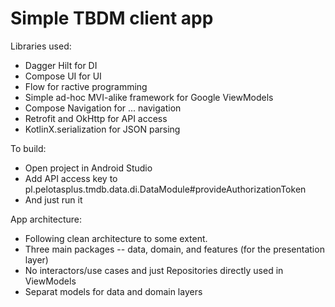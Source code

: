 # Simple TBDM client app

Libraries used:
 * Dagger Hilt for DI
 * Compose UI for UI
 * Flow for ractive programming
 * Simple ad-hoc MVI-alike framework for Google ViewModels
 * Compose Navigation for ... navigation
 * Retrofit and OkHttp for API access
 * KotlinX.serialization for JSON parsing

To build:
 * Open project in Android Studio
 * Add API access key to pl.pelotasplus.tmdb.data.di.DataModule#provideAuthorizationToken
 * And just run it

App architecture:
 * Following clean architecture to some extent.
 * Three main packages -- data, domain, and features (for the presentation layer)
 * No interactors/use cases and just Repositories directly used in ViewModels
 * Separat models for data and domain layers
